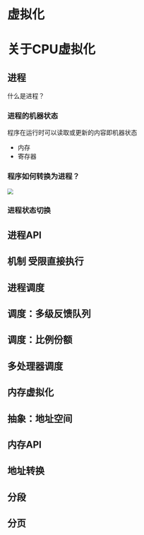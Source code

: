 
# 虚拟化

# 关于CPU虚拟化

## 进程

什么是进程？

### 进程的机器状态

程序在运行时可以读取或更新的内容即机器状态

- 内存
- 寄存器



### 程序如何转换为进程？

<img src="https://gitee.com/matytan/tupic/raw/master/uPic/image-20211109095918612.png" style="zoom:80%;" />



### 进程状态切换



## 进程API



## 机制 受限直接执行


## 进程调度





## 调度：多级反馈队列





## 调度：比例份额

## 多处理器调度



## 内存虚拟化





## 抽象：地址空间





## 内存API



## 地址转换





## 分段

## 分页

